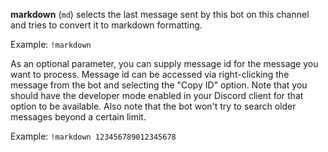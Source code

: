 **markdown** (`md`) selects the last message sent by this bot on this channel and tries to convert it to markdown formatting.

Example:
`!markdown`

As an optional parameter, you can supply message id for the message you want to process.
Message id can be accessed via right-clicking the message from the bot and selecting the "Copy ID" option.
Note that you should have the developer mode enabled in your Discord client for that option to be available.
Also note that the bot won't try to search older messages beyond a certain limit.

Example:
`!markdown 123456789012345678`